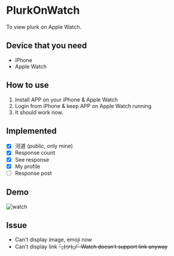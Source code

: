 # PlurkOnWatch

To view plurk on Apple Watch.

## Device that you need
- iPhone
- Apple Watch

## How to use
1. Install APP on your iPhone & Apple Watch
2. Login from iPhone & keep APP on Apple Watch running
3. It should work now.

## Implemented

- [x] 河道 (public, only mine)
- [x] Response count
- [x] See response
- [x] My profile 
- [ ] Response post

## Demo

![watch](https://images.plurk.com/3kNdbyT0jelnRWAMGj4tQK.png)

## Issue

- Can't display image, emoji now
- Can't display link ~~¯\_(ツ)_/¯ Watch doesn't support link anyway~~

